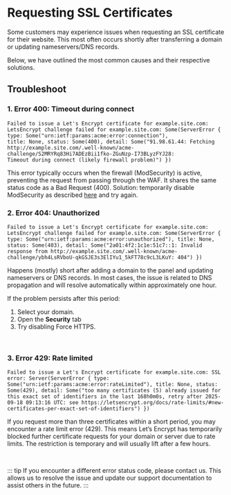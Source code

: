 # Requesting SSL Certificates

Some customers may experience issues when requesting an SSL certificate for their website. This most often occurs shortly after transferring a domain or updating nameservers/DNS records.

Below, we have outlined the most common causes and their respective solutions.


## Troubleshoot


### 1. Error 400: Timeout during connect
```
Failed to issue a Let's Encrypt certificate for example.site.com: LetsEncrypt challenge failed for example.site.com: Some(ServerError { type: Some("urn:ietf:params:acme:error:connection"),
title: None, status: Some(400), detail: Some("91.98.61.44: Fetching http://example.site.com/.well-known/acme-challenge/S2MRYRq83Hi7ADEzBii1fko-ZGuNzp-I73BLyzFYJ28:
Timeout during connect (likely firewall problem)") })
```

This error typically occurs when the firewall (ModSecurity) is active, preventing the request from passing through the WAF. It shares the same status code as a Bad Request (400).
Solution: temporarily disable ModSecurity as described [here](#) and try again.
<br>


### 2. Error 404: Unauthorized
```
Failed to issue a Let's Encrypt certificate for example.site.com: LetsEncrypt challenge failed for example.site.com: Some(ServerError { type: Some("urn:ietf:params:acme:error:unauthorized"), title: None, status: Some(403), detail: Some("2a01:4f2:1c1e:51c7::1: Invalid response from http://example.site.com/.well-known/acme-challenge/ybh4LsRVboU-qkGSJE3s3ElIYu1_5kFT78c9cL3LKuY: 404") })
```
Happens (mostly) short after adding a domain to the panel and updating nameservers or DNS records. In most cases, the issue is related to DNS propagation and will resolve automatically within approximately one hour.

If the problem persists after this period:

1. Select your domain.
2. Open the **Security** tab
3. Try disabling Force HTTPS.
	

<br>


### 3. Error 429: Rate limited
```
Failed to issue a Let's Encrypt certificate for example.site.com: SSL error: Server(ServerError { type: Some("urn:ietf:params:acme:error:rateLimited"), title: None, status: Some(429), detail: Some("too many certificates (5) already issued for this exact set of identifiers in the last 168h0m0s, retry after 2025-09-18 09:13:16 UTC: see https://letsencrypt.org/docs/rate-limits/#new-certificates-per-exact-set-of-identifiers") })
```

If you request more than three certificates within a short period, you may encounter a rate limit error (429). This means Let’s Encrypt has temporarily blocked further certificate requests for your domain or server due to rate limits. The restriction is temporary and will usually lift after a few hours.


<br>

::: tip
If you encounter a different error status code, please contact us. This allows us to resolve the issue and update our support documentation to assist others in the future.
:::

